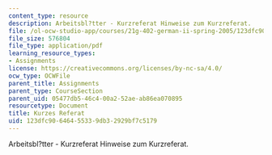 ```yaml
---
content_type: resource
description: Arbeitsbl?tter - Kurzreferat Hinweise zum Kurzreferat.
file: /ol-ocw-studio-app/courses/21g-402-german-ii-spring-2005/123dfc90646455339db32929bf7c5179_MIT21G_402S05_kurzereferat.pdf
file_size: 576804
file_type: application/pdf
learning_resource_types:
- Assignments
license: https://creativecommons.org/licenses/by-nc-sa/4.0/
ocw_type: OCWFile
parent_title: Assignments
parent_type: CourseSection
parent_uid: 05477db5-46c4-00a2-52ae-ab86ea070895
resourcetype: Document
title: Kurzes Referat
uid: 123dfc90-6464-5533-9db3-2929bf7c5179
---
```

Arbeitsbl?tter - Kurzreferat Hinweise zum Kurzreferat.